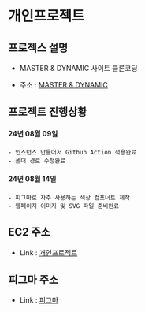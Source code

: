# 개인프로젝트

## 프로젝스 설명

- MASTER & DYNAMIC 사이트 클론코딩

- 주소 : [MASTER & DYNAMIC](https://www.masterdynamic.com/)

## 프로젝트 진행상황

#### 24년 08월 09일

    - 인스턴스 만들어서 Github Action 적용완료
    - 폴더 경로 수정완료

#### 24년 08월 14일

    - 피그마로 자주 사용하는 색상 컴포너트 제작
    - 웹페이지 이미지 및 SVG 파일 준비완료

## EC2 주소

- Link : [개인프로젝트](http://ec2-52-79-212-4.ap-northeast-2.compute.amazonaws.com)

## 피그마 주소

- Link : [피그마](https://www.figma.com/design/uqgjVXBJp713w1WtxpZmSC/Dynamic?node-id=0-1&t=ehMwL7ae0Ejvrldu-1)

